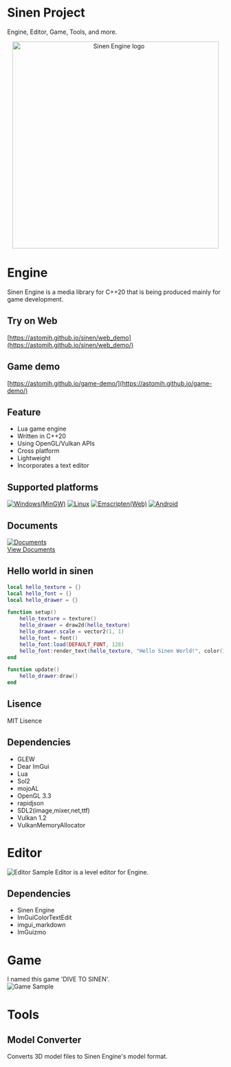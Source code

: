 # Sinen Project 
Engine, Editor, Game, Tools, and more.
<p align="center"><a href="https://astomih.github.io/sinen"><img src="https://raw.githubusercontent.com/astomih/sinen/main/logo/logo.png" width="480" alt="Sinen Engine logo"></a></p>  

# Engine
Sinen Engine is a media library for C++20 that is being produced mainly for game development.  

## Try on Web
[https://astomih.github.io/sinen/web_demo](https://astomih.github.io/sinen/web_demo/)

## Game demo
[https://astomih.github.io/game-demo/](https://astomih.github.io/game-demo/)

## Feature
- Lua game engine
- Written in C++20
- Using OpenGL/Vulkan APIs
- Cross platform
- Lightweight
- Incorporates a text editor

## Supported platforms
[![Windows(MinGW)](https://github.com/astomih/sinen/actions/workflows/mingw.yml/badge.svg)](https://github.com/astomih/sinen/actions/workflows/mingw.yml)
[![Linux](https://github.com/astomih/sinen/actions/workflows/linux.yml/badge.svg)](https://github.com/astomih/sinen/actions/workflows/linux.yml)
[![Emscripten(Web)](https://github.com/astomih/sinen/actions/workflows/emscripten.yml/badge.svg)](https://github.com/astomih/sinen/actions/workflows/emscripten.yml)
[![Android](https://github.com/astomih/sinen/actions/workflows/android.yml/badge.svg)](https://github.com/astomih/sinen/actions/workflows/android.yml)

## Documents
[![Documents](https://github.com/astomih/sinen/actions/workflows/documents.yml/badge.svg)](https://github.com/astomih/sinen/actions/workflows/documents.yml)  
[View Documents](https://astomih.github.io/sinen)  

## Hello world in sinen
``` lua
local hello_texture = {}
local hello_font = {}
local hello_drawer = {}

function setup()
	hello_texture = texture()
	hello_drawer = draw2d(hello_texture)
	hello_drawer.scale = vector2(1, 1)
	hello_font = font()
	hello_font:load(DEFAULT_FONT, 128)
	hello_font:render_text(hello_texture, "Hello Sinen World!", color(1, 1, 1, 1))
end

function update() 
	hello_drawer:draw()
end
```
## Lisence
 MIT Lisence

## Dependencies 
- GLEW
- Dear ImGui
- Lua
- Sol2
- mojoAL
- OpenGL 3.3
- rapidjson
- SDL2(image,mixer,net,ttf)
- Vulkan 1.2
- VulkanMemoryAllocator

# Editor
![Editor Sample](https://raw.githubusercontent.com/astomih/sinen/main/docs/image/editor_sample.png)
Editor is a level editor for Engine.  
## Dependencies
- Sinen Engine
- ImGuiColorTextEdit
- imgui_markdown
- ImGuizmo

# Game
I named this game 'DIVE TO SINEN'.  
![Game Sample](https://raw.githubusercontent.com/astomih/sinen/main/docs/image/game_sample.png)

# Tools
## Model Converter
Converts 3D model files to Sinen Engine's model format.
